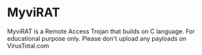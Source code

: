 # MyviRAT
MyviRAT is a Remote Access Trojan that builds on C language.
For educational purpose only.
Please don't upload any payloads on VirusTotal.com
